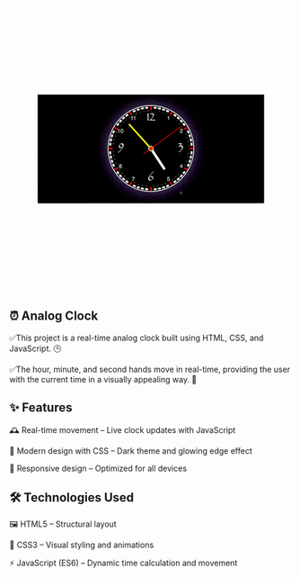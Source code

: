 ![](./src/analogClock.gif)

## ⏰ Analog Clock

✅This project is a real-time analog clock built using HTML, CSS, and JavaScript. 🕒

✅The hour, minute, and second hands move in real-time, providing the user with the current time in a visually appealing way. 🌟

## ✨ Features

🕰 Real-time movement – Live clock updates with JavaScript

🎨 Modern design with CSS – Dark theme and glowing edge effect

📱 Responsive design – Optimized for all devices

## 🛠 Technologies Used

🖼 HTML5 – Structural layout

🎨 CSS3 – Visual styling and animations

⚡ JavaScript (ES6) – Dynamic time calculation and movement



